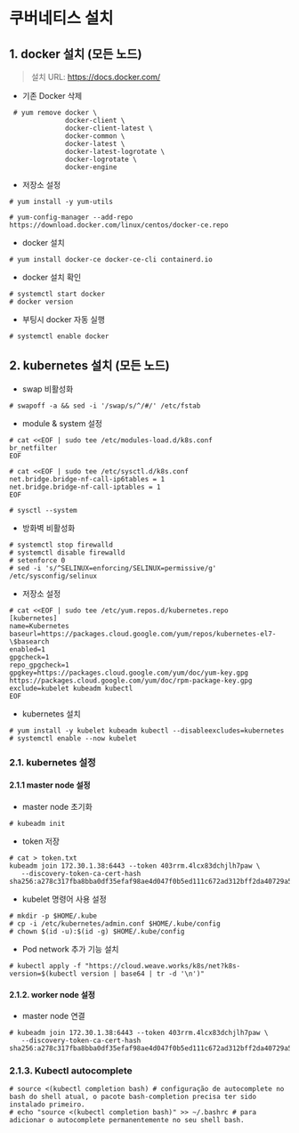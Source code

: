 # 쿠버네티스 설치

## 1. docker 설치 (모든 노드)

> 설치 URL: https://docs.docker.com/

- 기존 Docker 삭제
```text
 # yum remove docker \
              docker-client \
              docker-client-latest \
              docker-common \
              docker-latest \
              docker-latest-logrotate \
              docker-logrotate \
              docker-engine
```

- 저장소 설정
```text
# yum install -y yum-utils

# yum-config-manager --add-repo https://download.docker.com/linux/centos/docker-ce.repo
```

- docker 설치
```text
# yum install docker-ce docker-ce-cli containerd.io
```

- docker 설치 확인
```text
# systemctl start docker
# docker version
```

- 부팅시 docker 자동 실행
```text
# systemctl enable docker
```

## 2. kubernetes 설치 (모든 노드)

- swap 비활성화
```text
# swapoff -a && sed -i '/swap/s/^/#/' /etc/fstab
```

- module & system 설정
```text
# cat <<EOF | sudo tee /etc/modules-load.d/k8s.conf
br_netfilter
EOF

# cat <<EOF | sudo tee /etc/sysctl.d/k8s.conf
net.bridge.bridge-nf-call-ip6tables = 1
net.bridge.bridge-nf-call-iptables = 1
EOF

# sysctl --system
```

- 방화벽 비활성화
```text
# systemctl stop firewalld
# systemctl disable firewalld
# setenforce 0
# sed -i 's/^SELINUX=enforcing/SELINUX=permissive/g' /etc/sysconfig/selinux
```

- 저장소 설정
```text
# cat <<EOF | sudo tee /etc/yum.repos.d/kubernetes.repo
[kubernetes]
name=Kubernetes
baseurl=https://packages.cloud.google.com/yum/repos/kubernetes-el7-\$basearch
enabled=1
gpgcheck=1
repo_gpgcheck=1
gpgkey=https://packages.cloud.google.com/yum/doc/yum-key.gpg https://packages.cloud.google.com/yum/doc/rpm-package-key.gpg
exclude=kubelet kubeadm kubectl
EOF
```

- kubernetes 설치
```text
# yum install -y kubelet kubeadm kubectl --disableexcludes=kubernetes
# systemctl enable --now kubelet
```

### 2.1. kubernetes 설정

#### 2.1.1 master node 설정

- master node 초기화
```text
# kubeadm init
```

- token 저장
```text
# cat > token.txt
kubeadm join 172.30.1.38:6443 --token 403rrm.4lcx83dchjlh7paw \
   --discovery-token-ca-cert-hash sha256:a278c317fba8bba0df35efaf98ae4d047f0b5ed111c672ad312bff2da40729a5 
```

- kubelet 명령어 사용 설정
```text
# mkdir -p $HOME/.kube
# cp -i /etc/kubernetes/admin.conf $HOME/.kube/config
# chown $(id -u):$(id -g) $HOME/.kube/config
```

- Pod network 추가 기능 설치
```text
# kubectl apply -f "https://cloud.weave.works/k8s/net?k8s-version=$(kubectl version | base64 | tr -d '\n')"
```

#### 2.1.2. worker node 설정

- master node 연결
```text
# kubeadm join 172.30.1.38:6443 --token 403rrm.4lcx83dchjlh7paw \
   --discovery-token-ca-cert-hash sha256:a278c317fba8bba0df35efaf98ae4d047f0b5ed111c672ad312bff2da40729a5
```

### 2.1.3. Kubectl autocomplete

```text
# source <(kubectl completion bash) # configuração de autocomplete no bash do shell atual, o pacote bash-completion precisa ter sido instalado primeiro.
# echo "source <(kubectl completion bash)" >> ~/.bashrc # para adicionar o autocomplete permanentemente no seu shell bash.
```
